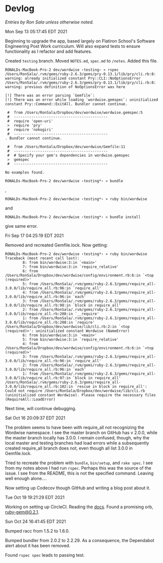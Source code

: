 # Devlog

*Entries by Ron Sala unless otherwise noted.*

Mon Sep 13 05:17:45 EDT 2021

Beginning to upgrade the app, based largely on Flatiron School's Software Engineering Post Work curriculum. Will also expand tests to ensure functionality as I refactor and add features.

Created `testing` branch. Moved `NOTES.md`, `spec.md` to `/notes`. Added this file.

```
RONALDs-MacBook-Pro-2 dev/wordwise ‹testing› » rspec
/Users/RonSala/.rvm/gems/ruby-2.6.3/gems/pry-0.13.1/lib/pry/cli.rb:8: warning: already initialized constant Pry::CLI::NoOptionsError
/Users/RonSala/.rvm/gems/ruby-2.6.3/gems/pry-0.13.1/lib/pry/cli.rb:8: warning: previous definition of NoOptionsError was here

[!] There was an error parsing `Gemfile`: 
[!] There was an error while loading `wordwise.gemspec`: uninitialized constant Pry::Command::ExitAll. Bundler cannot continue.

 #  from /Users/RonSala/Dropbox/dev/wordwise/wordwise.gemspec:5
 #  -------------------------------------------
 #  require 'open-uri'
 >  require 'pry'
 #  require 'nokogiri'
 #  -------------------------------------------
. Bundler cannot continue.

 #  from /Users/RonSala/Dropbox/dev/wordwise/Gemfile:11
 #  -------------------------------------------
 #  # Specify your gem's dependencies in wordwise.gemspec
 >  gemspec
 #  -------------------------------------------

No examples found.
```

```
RONALDs-MacBook-Pro-2 dev/wordwise ‹testing*› » bundle
```

,

```
RONALDs-MacBook-Pro-2 dev/wordwise ‹testing*› » ruby bin/wordwise
```

and 


```
RONALDs-MacBook-Pro-2 dev/wordwise ‹testing*› » bundle install
```

give same error.

Fri Sep 17 04:25:19 EDT 2021

Removed and recreated Gemfile.lock. Now getting:

```
RONALDs-MacBook-Pro-2 dev/wordwise ‹testing*› » ruby bin/wordwise
Traceback (most recent call last):
        8: from bin/wordwise:3:in `<main>'
        7: from bin/wordwise:3:in `require_relative'
        6: from /Users/RonSala/Dropbox/dev/wordwise/config/environment.rb:6:in `<top (required)>'
        5: from /Users/RonSala/.rvm/gems/ruby-2.6.3/gems/require_all-3.0.0/lib/require_all.rb:96:in `require_all'
        4: from /Users/RonSala/.rvm/gems/ruby-2.6.3/gems/require_all-3.0.0/lib/require_all.rb:96:in `each'
        3: from /Users/RonSala/.rvm/gems/ruby-2.6.3/gems/require_all-3.0.0/lib/require_all.rb:98:in `block in require_all'
        2: from /Users/RonSala/.rvm/gems/ruby-2.6.3/gems/require_all-3.0.0/lib/require_all.rb:208:in `__require'
        1: from /Users/RonSala/.rvm/gems/ruby-2.6.3/gems/require_all-3.0.0/lib/require_all.rb:208:in `require'
/Users/RonSala/Dropbox/dev/wordwise/lib/cli.rb:2:in `<top (required)>': uninitialized constant Wordwise (NameError)
        6: from bin/wordwise:3:in `<main>'
        5: from bin/wordwise:3:in `require_relative'
        4: from /Users/RonSala/Dropbox/dev/wordwise/config/environment.rb:6:in `<top (required)>'
        3: from /Users/RonSala/.rvm/gems/ruby-2.6.3/gems/require_all-3.0.0/lib/require_all.rb:96:in `require_all'
        2: from /Users/RonSala/.rvm/gems/ruby-2.6.3/gems/require_all-3.0.0/lib/require_all.rb:96:in `each'
        1: from /Users/RonSala/.rvm/gems/ruby-2.6.3/gems/require_all-3.0.0/lib/require_all.rb:97:in `block in require_all'
/Users/RonSala/.rvm/gems/ruby-2.6.3/gems/require_all-3.0.0/lib/require_all.rb:102:in `rescue in block in require_all': Could not require /Users/RonSala/Dropbox/dev/wordwise/lib/cli.rb (uninitialized constant Wordwise). Please require the necessary files (RequireAll::LoadError)
```

Next time, will continue debugging.

Sat Oct 16 20:09:37 EDT 2021

The problem seems to have been with require_all not recognizing the Wordwise namespace. I see the master branch on GitHub has v 2.0.0, while the master branch locally has 3.0.0. I remain confused, though, why the local master and testing branches had load errors while a subsequently created require_all branch does not, even though all list 3.0.0 in Gemfile.lock.

Tried to recreate the problem with `bundle`, `bin/setup`, and `rake spec`. I see from my notes above I had run `rspec`. Perhaps this was the source of the issue. I see from the README, this is not the specified command. Leaving well enough alone....

Now setting up Codecov though GitHub and writing a blog post about it.

Tue Oct 19 19:21:29 EDT 2021

Working on setting up CircleCI. Reading the [docs](https://circleci.com/docs/). Found a promising orb, [ruby-gem@0.2.1](https://circleci.com/developer/orbs/orb/zfhui/ruby-gem?utm_source=google&utm_medium=sem&utm_campaign=sem-google-dg--uscan-en-dsa-maxConv-auth-brand&utm_term=g_b-_c__dsa_&utm_content=&gclid=CjwKCAjw2bmLBhBREiwAZ6ugo5wGiuvzqbtVF5VmMVDdAAoRK9Ikg0qUrJh3chk_mRCGWaDQDK9aBxoCwb0QAvD_BwE).

Sun Oct 24 16:41:45 EDT 2021

Bumped racc from 1.5.2 to 1.6.0.

Bumped bundler from 2.0.2 to 2.2.29. As a consequence, the Dependabot alert about it has been removed.

Found `rspec spec` leads to passing test.
